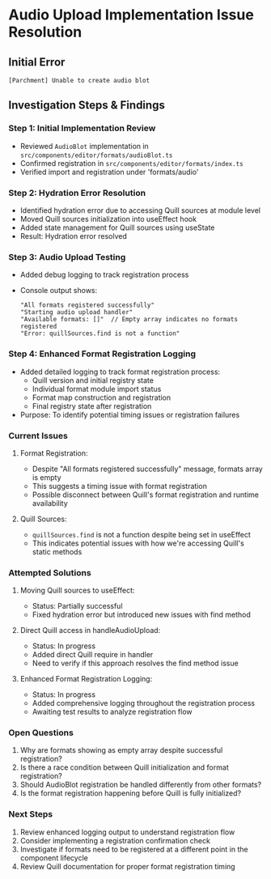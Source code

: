 # Audio Upload Implementation Issue Resolution

## Initial Error

`[Parchment] Unable to create audio blot`

## Investigation Steps & Findings

### Step 1: Initial Implementation Review

- Reviewed `AudioBlot` implementation in `src/components/editor/formats/audioBlot.ts`
- Confirmed registration in `src/components/editor/formats/index.ts`
- Verified import and registration under 'formats/audio'

### Step 2: Hydration Error Resolution

- Identified hydration error due to accessing Quill sources at module level
- Moved Quill sources initialization into useEffect hook
- Added state management for Quill sources using useState
- Result: Hydration error resolved

### Step 3: Audio Upload Testing

- Added debug logging to track registration process
- Console output shows:

  ```text
  "All formats registered successfully"
  "Starting audio upload handler"
  "Available formats: []"  // Empty array indicates no formats registered
  "Error: quillSources.find is not a function"
  ```

### Step 4: Enhanced Format Registration Logging

- Added detailed logging to track format registration process:
  - Quill version and initial registry state
  - Individual format module import status
  - Format map construction and registration
  - Final registry state after registration
- Purpose: To identify potential timing issues or registration failures

### Current Issues

1. Format Registration:

   - Despite "All formats registered successfully" message, formats array is empty
   - This suggests a timing issue with format registration
   - Possible disconnect between Quill's format registration and runtime availability

2. Quill Sources:
   - `quillSources.find` is not a function despite being set in useEffect
   - This indicates potential issues with how we're accessing Quill's static methods

### Attempted Solutions

1. Moving Quill sources to useEffect:

   - Status: Partially successful
   - Fixed hydration error but introduced new issues with find method

2. Direct Quill access in handleAudioUpload:

   - Status: In progress
   - Added direct Quill require in handler
   - Need to verify if this approach resolves the find method issue

3. Enhanced Format Registration Logging:
   - Status: In progress
   - Added comprehensive logging throughout the registration process
   - Awaiting test results to analyze registration flow

### Open Questions

1. Why are formats showing as empty array despite successful registration?
2. Is there a race condition between Quill initialization and format registration?
3. Should AudioBlot registration be handled differently from other formats?
4. Is the format registration happening before Quill is fully initialized?

### Next Steps

1. Review enhanced logging output to understand registration flow
2. Consider implementing a registration confirmation check
3. Investigate if formats need to be registered at a different point in the component lifecycle
4. Review Quill documentation for proper format registration timing
